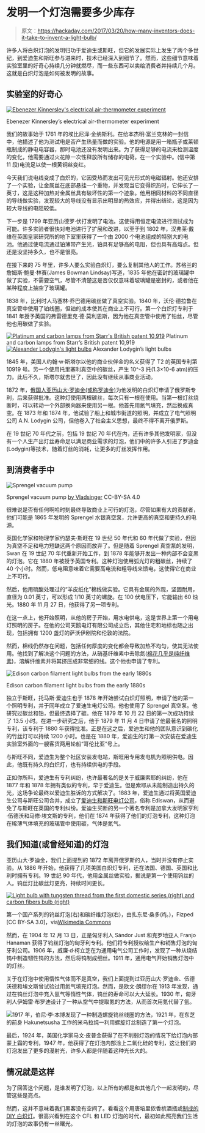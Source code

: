 # 发明一个灯泡需要多少库存

> 原文：<https://hackaday.com/2017/03/20/how-many-inventors-does-it-take-to-invent-a-light-bulb/>

许多人将白炽灯泡的发明归功于爱迪生或斯旺，但它的发展实际上发生了两个多世纪，到爱迪生和斯旺参与进来时，技术已经深入到细节了。然而，这些细节意味着实验室里的好奇心持续几分钟就燃尽，而一些东西可以卖给消费者并持续几个月。这就是白炽灯泡是如何被发明的故事。

## 实验室的好奇心

[![Ebenezer Kinnersley's electrical air-thermometer experiment](img/ca7ffce39bded87c3df78befbb39eff2.png)](https://hackaday.com/wp-content/uploads/2017/03/kinnersley_diagram.jpg)

Ebenezer Kinnersley’s electrical air-thermometer experiment

我们的故事始于 1761 年的埃比尼泽·金纳斯利。在给本杰明·富兰克林的一封信中，他描述了他为测试电是否产生热量而做的实验。他的电源是用一箱瓶子或莱顿瓶制成的静电电容器，那时电池还没有发明出来。为了获得足够的电流来检测温度的变化，他需要通过火花隙一次性释放所有储存的电荷。在一个实验中。(信中第 11 段)电流足以使一根黄铜丝变红。

今天我们说电线变成了白炽的，它因受热而发出可见光形式的电磁辐射。他还安排了一个实验，让金属丝在底部悬挂一个重物，并发现当它变得炽热时，它伸长了一英寸，这是这种加热对金属丝具有破坏性的第一个迹象。他用相同材料的不同直径的导线做实验，发现较大的导线没有显示出明显的热效应，并得出结论，这是因为较大导线的电阻较低。

下一步是 1799 年亚历山德罗·伏打发明了电池。这使得用恒定电流进行测试成为可能。许多实验者很快对电池进行了扩展和改进，以至于到 1802 年，汉弗莱·戴维在英国皇家研究所的地下室里获得了一个由 2000 个电池组成的特别大的电池。他通过使电流通过铂薄带产生光，铂具有足够高的电阻，但也具有高熔点。但还是没坚持多久，也不是很亮。

在接下来的 75 年里，许多人要么实验白炽灯，要么复制其他人的工作。苏格兰的詹姆斯·鲍曼·林赛(James Bowman Lindsay)写道，1835 年他在密封的玻璃罐中做了实验，不需要空气，尽管不清楚这是否仅仅意味着玻璃罐是密封的，或者他在某种程度上抽空了玻璃罐。

1838 年，比利时人马塞林·乔巴德用碳丝做了真空实验。1840 年，沃伦·德拉鲁在真空管中使用了铂线圈，但铂的成本使其在商业上不可行。第一个白炽灯专利于 1841 年授予英国的弗雷德里克·德·莫利恩斯，因为他在真空管中使用了铂丝，尽管他也用碳做了实验。

 [![Platinum and carbon lamps from Starr's British patent 10,919](img/9f74b3025a46eb500240f1b16c15e339.png "Platinum and carbon lamps from Starr's British patent 10,919")](https://hackaday.com/2017/03/20/how-many-inventors-does-it-take-to-invent-a-light-bulb/starr5_figs_gb_patent_10919/) Platinum and carbon lamps from Starr’s British patent 10,919 [![Alexander Lodygin's light bulbs](img/a8dbb9b0ccbe7568437883461d8d0164.png "Alexander Lodygin's light bulbs")](https://hackaday.com/2017/03/20/how-many-inventors-does-it-take-to-invent-a-light-bulb/lodygin_lamp/) Alexander Lodygin’s light bulbs

1845 年，美国人约翰·w·斯塔尔以他的商业伙伴金的名义获得了 T2 的英国专利第 10919 号。另一个使用托里塞利真空中的碳丝，产生 10^-3 托(1.3×10-6 atm)的压力。此后不久，斯塔尔就去世了，因此没有继续从事商业活动。

1872 年，[俄国人亚历山大·罗迪金(或称罗迪金)](https://en.wikipedia.org/wiki/Alexander_Lodygin)为他发明的白炽灯申请了俄罗斯专利，后来获得批准。这种灯使用两根碳丝，每次只有一根在使用。当第一根灯丝烧断时，可以转动一个外部换向器来使用另一根。他首先用氮气填充，然后换成真空。在 1873 年和 1874 年，他试验了船上和城市街道的照明，并成立了电气照明公司 A.N. Lodygin 公司，但他卷入了社会主义思想，最终不得不离开俄罗斯。

在 19 世纪 70 年代之前，包括 19 世纪 70 年代在内，还有许多其他发明家，但没有一个人生产出灯丝寿命足以满足商业需求的灯泡，他们中的许多人引进了罗迪金(Lodygin)等技术，随着灯丝的消耗，让更多的灯丝发挥作用。

## 到消费者手中

![Sprengel vacuum pump](img/1fedf3e49ad9c5bd8ed7bdac432cc002.png)

Sprengel vacuum pump [by Vladsinger](https://en.wikipedia.org/wiki/File:Sprengel_vacuum_pump.svg) CC-BY-SA 4.0

很难说是否有任何啊哈时刻最终导致商业上可行的灯泡，尽管如果有大的贡献者，他们可能是 1865 年发明的 Sprengel 水银真空泵，允许更高的真空和更持久的电源。

英国化学家和物理学家约瑟夫·斯旺在 19 世纪 50 年代和 60 年代做了实验，但因为真空不足和电力短缺这两个原因而放弃了。但是随着 Sprengel 真空泵的发明，Swan 在 19 世纪 70 年代重新开始工作，到 1878 年能够开发出一种内部不会变黑的灯泡。它在 1880 年被授予英国专利。这种灯泡使用弧光灯的粗碳丝，持续了 40 个小时。然而，低电阻意味着它需要高电流和粗导线来馈电，这使得它在商业上不可行。

然后，他用硫酸处理过的“羊皮纸化”棉线做实验。它具有金属的外观，坚固耐用，直径为 0.01 英寸，可以形成 1/10 英寸的螺旋。在 100 伏电压下，它能输出 60 烛光。1880 年 11 月 27 日，他获得了另一项专利。

在这一点上，他开始照明，从他的房子开始，用水电供电，这是世界上第一个用电灯照明的房子。在他的公司天鹅电灯有限公司成立后，其他住宅和地标也随之出现，包括拥有 1200 盏灯的萨沃伊剧院和伦敦的法院。

然而，棉线仍然存在问题，包括任何厚度的变化都会导致加热不均匀，使其无法使用。他找到了解决这个问题的方法，从硝基纤维素中去除氮([棉花几乎是纯纤维素](https://en.wikipedia.org/wiki/Cotton))，溶解纤维素并将其挤压成非常细的线。这个他也申请了专利。

![Edison carbon filament light bulbs from the early 1880s](img/56f326261d53999b3ad473532b9dfaca.png)

Edison carbon filament light bulbs from the early 1880s

独立于斯旺，托马斯·爱迪生也于 1878 年开始尝试白炽灯照明，申请了他的第一个照明专利，并于同年成立了爱迪生电灯公司。他也使用了 Sprengel 真空泵。他研究过碳丝和铂，但最终选择了碳。他在 1879 年 10 月 22 日的第一次成功持续了 13.5 小时。在进一步研究之后，他于 1879 年 11 月 4 日申请了他最著名的照明专利，该专利于 1880 年获得批准。正是在这之后，爱迪生和他的团队意识到碳化的竹丝灯可以持续 1200 小时。也是在 1880 年，爱迪生的灯第一次安装在爱迪生实验室外面的一艘客货两用轮船“哥伦比亚”号上。

与斯旺不同，爱迪生为整个社区安装发电站，斯旺用专用发电机为照明供电。因此，他既有持久的白炽灯，也有持续供电的手段。

正如你所料，爱迪生有专利纠纷，也许最著名的是关于威廉索耶的纠纷，他在 1877 年和 1878 年拥有类似的专利，早于爱迪生。但是索耶从未能制造出持久的光，这场争论最终以爱迪生胜诉的方式解决了。1883 年，爱迪生通过将英国爱迪生公司与斯旺公司合并，成立了[爱迪生和斯旺电灯公司](https://en.wikipedia.org/wiki/Edison_and_Swan_Electric_Light_Company)，俗称 Ediswan，从而避免了与斯旺在英国的专利纠纷。爱迪生买断的另一个著名专利是加拿大发明家亨利·伍德沃和马修·埃文斯的专利，他们在 1874 年获得了他们的灯泡专利，这种灯泡在稀薄气体填充的玻璃管中使用碳，气体是氮气。

## 我们知道(或曾经知道)的灯泡

亚历山大·罗迪金，我们上面提到的 1872 年离开俄罗斯的人，当时并没有停止实验。从 1886 年开始，他获得了几项美国白炽灯专利，还在法国、德国、英国和比利时拥有专利。19 世纪 90 年代，他用金属丝做实验，据说是第一个使用钨丝的人。钨丝灯比碳丝灯更亮，持续时间更长。

[![Light bulb with tungsten thread from the first domestic series (right) and carbon fibers bulb (right)](img/458b84fd6e756a7c8d07b9a6badca7c3.png)](https://hackaday.com/wp-content/uploads/2017/03/1280px-izzc3b3lc3a1mpc3a1k.jpg) 

第一个国产系列的钨丝灯泡(右)和碳纤维灯泡(右)，由扎东尼·桑多(ifj。)，Fizped [CC BY-SA 3.0]，via[Wikimedia Commons](https://en.wikipedia.org/wiki/File:Izz%C3%B3l%C3%A1mp%C3%A1k.jpg)

然而，在 1904 年 12 月 13 日，正是匈牙利人 Sándor Just 和克罗地亚人 Franjo Hanaman 获得了钨丝灯泡的匈牙利专利。他们将专利授权给生产和销售灯泡的匈牙利公司。1906 年，威廉·d·柯立芝在为通用电气公司工作时，发现了一种从烧结钨中制造韧性钨的方法，然后将钨制成细丝。1911 年，通用电气开始销售灯泡中的灯丝。

关于在灯泡中使用惰性气体而不是真空，我们上面提到过亚历山大·罗迪金、伍德沃德和埃文斯曾试验过用氮气填充灯泡。然而，是欧文·朗缪尔在 1913 年发现，通过在钨丝灯泡中充入氩气等惰性气体，钨丝的寿命可以大大延长。1930 年，匈牙利人伊姆雷·布罗迪设计了一种从空气中提取氪的方法，从而首次用氪代替了氩。

![](img/13cb6e32b2b1651f2402b36acd787a96.png)1917 年，伯尼·李·本博发现了一种制造螺旋钨丝线圈的方法，1921 年，在东芝的前身 Hakunetsusha 工作的米乌拉纯一利用螺旋灯丝制造了第一个灯泡。

最后，1924 年，美国化学家马文·皮普金获得了在不削弱灯泡的情况下给灯泡内部蒙上霜的专利，1947 年，他获得了在灯泡内部涂上二氧化硅的专利，这让我们的灯泡发出了更多的漫射光，许多人都是伴随着这种光长大的。

## 情况就是这样

为了回答这个问题，是谁发明了灯泡，以上所有的都是和其他几个一起发明的，尽管这些是亮点。

然而，这并不意味着我们黑客没有空间了。看看这个用唐培里侬香槟酒瓶或[制成的 DIY 白炽灯](http://hackaday.com/2014/07/11/home-made-lightbulb-is-a-fun-proof-of-concept/)。很高兴看到在这个 CFL 和 LED 灯泡的时代，最初如此照亮我们生活的灯泡的故事仍有一丝曙光。